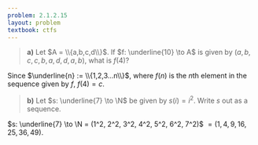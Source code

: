 ```yaml
---
problem: 2.1.2.15
layout: problem
textbook: ctfs
---
```


> **a)** Let $A = \\{a,b,c,d\\}$. If $f: \underline{10} \to A$ is given by
> $(a,b,c,c,b,a,d,d,a,b)$, what is $f(4)$?

Since $\underline{n} := \\{1,2,3...n\\}$, where $f(n)$ is the $n$th element
in the sequence given by $f$, $f(4) = c$.

> **b)** Let $s: \underline{7} \to \N$ be given by $s(i) = i^2$. Write $s$ out
> as a sequence.

$s: \underline{7} \to \N = (1^2, 2^2, 3^2, 4^2, 5^2, 6^2, 7^2)$
$= (1,4,9,16,25,36,49)$.
